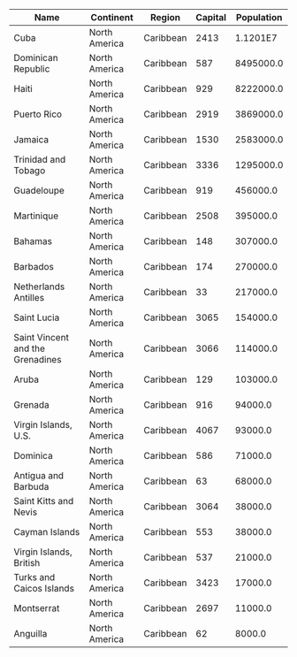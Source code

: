 | Name | Continent | Region | Capital | Population | 
| --- | --- | --- | --- | --- |
| Cuba | North America | Caribbean | 2413 | 1.1201E7 |
| Dominican Republic | North America | Caribbean | 587 | 8495000.0 |
| Haiti | North America | Caribbean | 929 | 8222000.0 |
| Puerto Rico | North America | Caribbean | 2919 | 3869000.0 |
| Jamaica | North America | Caribbean | 1530 | 2583000.0 |
| Trinidad and Tobago | North America | Caribbean | 3336 | 1295000.0 |
| Guadeloupe | North America | Caribbean | 919 | 456000.0 |
| Martinique | North America | Caribbean | 2508 | 395000.0 |
| Bahamas | North America | Caribbean | 148 | 307000.0 |
| Barbados | North America | Caribbean | 174 | 270000.0 |
| Netherlands Antilles | North America | Caribbean | 33 | 217000.0 |
| Saint Lucia | North America | Caribbean | 3065 | 154000.0 |
| Saint Vincent and the Grenadines | North America | Caribbean | 3066 | 114000.0 |
| Aruba | North America | Caribbean | 129 | 103000.0 |
| Grenada | North America | Caribbean | 916 | 94000.0 |
| Virgin Islands, U.S. | North America | Caribbean | 4067 | 93000.0 |
| Dominica | North America | Caribbean | 586 | 71000.0 |
| Antigua and Barbuda | North America | Caribbean | 63 | 68000.0 |
| Saint Kitts and Nevis | North America | Caribbean | 3064 | 38000.0 |
| Cayman Islands | North America | Caribbean | 553 | 38000.0 |
| Virgin Islands, British | North America | Caribbean | 537 | 21000.0 |
| Turks and Caicos Islands | North America | Caribbean | 3423 | 17000.0 |
| Montserrat | North America | Caribbean | 2697 | 11000.0 |
| Anguilla | North America | Caribbean | 62 | 8000.0 |
